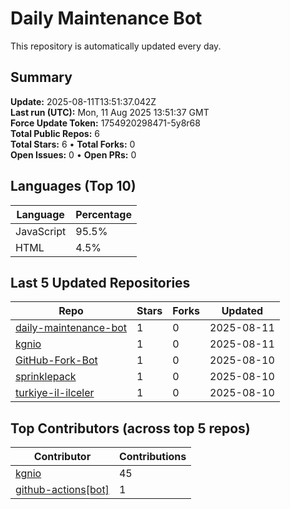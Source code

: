 # Daily Maintenance Bot

This repository is automatically updated every day.

## Summary
<!-- STATS:START -->
**Update:** 2025-08-11T13:51:37.042Z  
**Last run (UTC):** Mon, 11 Aug 2025 13:51:37 GMT  
**Force Update Token:** 1754920298471-5y8r68  
**Total Public Repos:** 6  
**Total Stars:** 6 • **Total Forks:** 0  
**Open Issues:** 0 • **Open PRs:** 0
<!-- STATS:END -->

## Languages (Top 10)
<!-- LANGS:START -->
Language | Percentage
--- | ---
JavaScript | 95.5%
HTML | 4.5%
<!-- LANGS:END -->

## Last 5 Updated Repositories
<!-- RECENT:START -->
Repo | Stars | Forks | Updated
--- | --- | --- | ---
[daily-maintenance-bot](https://github.com/kgnio/daily-maintenance-bot) | 1 | 0 | 2025-08-11
[kgnio](https://github.com/kgnio/kgnio) | 1 | 0 | 2025-08-11
[GitHub-Fork-Bot](https://github.com/kgnio/GitHub-Fork-Bot) | 1 | 0 | 2025-08-10
[sprinklepack](https://github.com/kgnio/sprinklepack) | 1 | 0 | 2025-08-10
[turkiye-il-ilceler](https://github.com/kgnio/turkiye-il-ilceler) | 1 | 0 | 2025-08-10
<!-- RECENT:END -->

## Top Contributors (across top 5 repos)
<!-- CONTRIB:START -->
Contributor | Contributions
--- | ---
[kgnio](https://github.com/kgnio) | 45
[github-actions[bot]](https://github.com/apps/github-actions) | 1
<!-- CONTRIB:END -->
